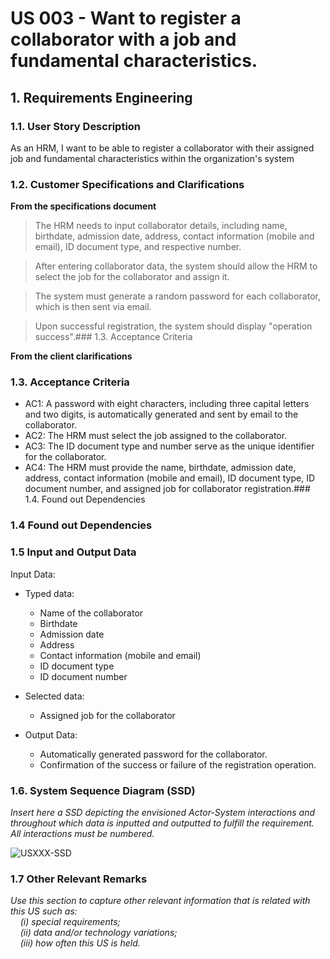 # US 003 - Want to register a collaborator with a job and fundamental characteristics.



## 1. Requirements Engineering

### 1.1. User Story Description

As an HRM, I want to be able to register a collaborator with their assigned job and fundamental characteristics within the organization's system
### 1.2. Customer Specifications and Clarifications

**From the specifications document**

>The HRM needs to input collaborator details, including name, birthdate, admission date, address, contact information (mobile and email), ID document type, and respective number.

>After entering collaborator data, the system should allow the HRM to select the job for the collaborator and assign it.

>The system must generate a random password for each collaborator, which is then sent via email.

>Upon successful registration, the system should display "operation success".### 1.3. Acceptance Criteria

**From the client clarifications**




### 1.3. Acceptance Criteria
- AC1: A password with eight characters, including three capital letters and two digits, is automatically generated and sent by email to the collaborator.
- AC2: The HRM must select the job assigned to the collaborator.
- AC3: The ID document type and number serve as the unique identifier for the collaborator.
- AC4: The HRM must provide the name, birthdate, admission date, address, contact information (mobile and email), ID document type, ID document number, and assigned job for collaborator registration.### 1.4. Found out Dependencies
### 1.4 Found out Dependencies

### 1.5 Input and Output Data

Input Data:

- Typed data:

    - Name of the collaborator
    - Birthdate
    - Admission date
    - Address
    - Contact information (mobile and email)
    - ID document type
    - ID document number
- Selected data:

    - Assigned job for the collaborator
- Output Data:

    - Automatically generated password for the collaborator.
    - Confirmation of the success or failure of the registration operation.
### 1.6. System Sequence Diagram (SSD)

_Insert here a SSD depicting the envisioned Actor-System interactions and throughout which data is inputted and outputted to fulfill the requirement. All interactions must be numbered._

![USXXX-SSD](svg/usXXX-system-sequence-diagram.svg)

### 1.7 Other Relevant Remarks

_Use this section to capture other relevant information that is related with this US such as:  
&nbsp; &nbsp; (i) special requirements;  
&nbsp; &nbsp; (ii) data and/or technology variations;  
&nbsp; &nbsp; (iii) how often this US is held._
